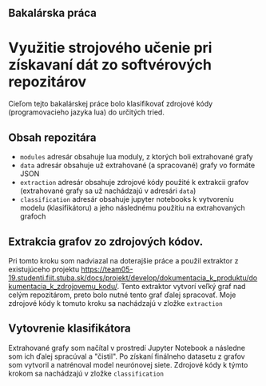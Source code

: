 ## Bakalárska práca
# Využitie strojového učenie pri získavaní dát zo softvérových repozitárov

Cieľom tejto bakalárskej práce bolo klasifikovať zdrojové kódy (programovacieho jazyka lua) do určitých tried.

## Obsah repozitára
- `modules` adresár obsahuje lua moduly, z ktorých boli extrahované grafy
- `data` adresár obsahuje už extrahované (a spracované) grafy vo formáte JSON
- `extraction` adresár obsahuje zdrojové kódy použité k extrakcii grafov (extrahované grafy sa už nachádzajú v adresári `data`)
- `classification` adresár obsahuje jupyter notebooks k vytvoreniu modelu (klasifikátoru) a jeho následnému použitiu na extrahovaných grafoch


## Extrakcia grafov zo zdrojových kódov.
Pri tomto kroku som nadviazal na doterajšie práce a použil extraktor z existujúceho projektu https://team05-19.studenti.fiit.stuba.sk/docs/projekt/develop/dokumentacia_k_produktu/dokumentacia_k_zdrojovemu_kodu/.
Tento extraktor vytvorí veľký graf nad celým repozitárom, preto bolo nutné tento graf ďalej spracovať. Moje zdrojové kódy k tomuto kroku sa nachádzajú v zložke `extraction`

## Vytovrenie klasifikátora
Extrahované grafy som načítal v prostredí Jupyter Notebook a následne som ich ďalej spracúval a "čistil". Po získaní finálneho datasetu z grafov som vytvoril a natrénoval model neurónovej siete. Zdrojové kódy k týmto krokom sa nachádzajú v zložke `classification`
